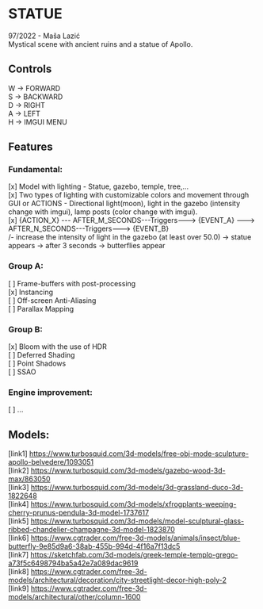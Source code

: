 # STATUE

97/2022 - Maša Lazić<br>
Mystical scene with ancient ruins and a statue of Apollo.<br>


## Controls

W -> FORWARD<br>
S -> BACKWARD<br>
D -> RIGHT<br>
A -> LEFT<br>
H -> IMGUI MENU<br>

## Features

### Fundamental:

[x] Model with lighting - Statue, gazebo, temple, tree,...<br>
[x] Two types of lighting with customizable colors and movement through GUI or ACTIONS - Directional light(moon), light in the gazebo (intensity change with imgui), lamp posts (color change with imgui).<br>
[x] {ACTION_X} --- AFTER_M_SECONDS---Triggers---> {EVENT_A} ---> AFTER_N_SECONDS---Triggers---> {EVENT_B}<br>
/- increase the intensity of light in the gazebo (at least over 50.0) -> statue appears -> after 3 seconds -> butterflies appear<br>

### Group A:

[ ] Frame-buffers with post-processing   
[x] Instancing  
[ ] Off-screen Anti-Aliasing  
[ ] Parallax Mapping<br>

### Group B:

[x] Bloom with the use of HDR<br>
[ ] Deferred Shading  
[ ] Point Shadows  
[ ] SSAO

### Engine improvement:

[ ] ...

## Models:

[link1]   https://www.turbosquid.com/3d-models/free-obj-mode-sculpture-apollo-belvedere/1093051<br>
[link2]   https://www.turbosquid.com/3d-models/gazebo-wood-3d-max/863050<br>
[link3]   https://www.turbosquid.com/3d-models/3d-grassland-duco-3d-1822648<br>
[link4]   https://www.turbosquid.com/3d-models/xfrogplants-weeping-cherry-prunus-pendula-3d-model-1737617<br>
[link5]   https://www.turbosquid.com/3d-models/model-sculptural-glass-ribbed-chandelier-champagne-3d-model-1823870<br>
[link6]   https://www.cgtrader.com/free-3d-models/animals/insect/blue-butterfly-9e85d9a6-38ab-455b-994d-4f16a7f13dc5<br>
[link7]   https://sketchfab.com/3d-models/greek-temple-templo-grego-a73f5c6498794ba5a42e7a089dac9619<br>
[link8]   https://www.cgtrader.com/free-3d-models/architectural/decoration/city-streetlight-decor-high-poly-2<br>
[link9]   https://www.cgtrader.com/free-3d-models/architectural/other/column-1600<br>
